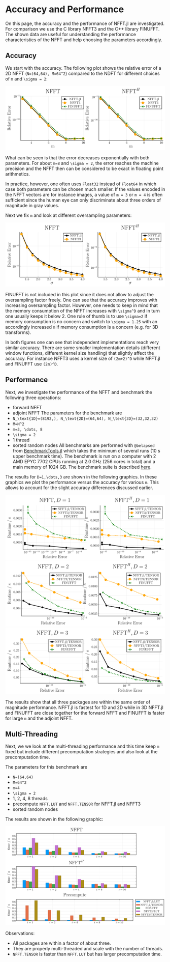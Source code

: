 # Accuracy and Performance

On this page, the accuracy and the performance of NFFT.jl are investigated. For comparison we use
the C library NFFT3 and the C++ library FINUFFT. The shown data are useful for understanding
the performance characteristics of the NFFT and help choosing the parameters accordingly.

## Accuracy

We start with the accuracy. The following plot shows the relative error of a 2D NFFT (``N=(64,64), M=64^2``) compared to the NDFT for different choices of ``m`` and ``\sigma = 2``:

![Accurracy](./assets/accuracy_m_D2.svg)

What can be seen is that the error decreases exponentially with both parameters. For about ``m=8`` and ``\sigma = 2``, the error reaches the machine precision and the NFFT then can be considered to be exact in floating point arithmetics. 

In practice, however, one often uses `Float32` instead of `Float64` in which case both parameters can be chosen much smaller. If the values encoded in the NFFT vectors are for instance images, a value of ``m = 3`` or ``m = 4`` is often sufficient since the human eye can only discriminate about three orders of magnitude in gray values.

Next we fix ``m`` and look at different oversampling parameters:

![Accurracy](./assets/accuracy_sigma_D2.svg)

FINUFFT is not included in this plot since it does not allow to adjust the oversampling factor freely. One can see that the accuracy improves with increasing oversampling factor. However, one needs to keep in mind that the memory consumption of the NFFT increases with ``\sigma^D`` and in turn one usually keeps it below 2. One rule of thumb is to use ``\sigma=2`` if memory consumption is no concern and switch to ``\sigma = 1.25`` with an accordingly increased ``m`` if memory consumption is a concern (e.g. for 3D transforms).


In both figures one can see that independent implementations reach very similar accuracy. There are some smaller implementation details (different window functions, different kernel size handling) that slightly affect the accuracy. For instance NFFT3 uses a kernel size of ``(2m+2)^D`` while NFFT.jl and FINUFFT use ``(2m)^D``.

## Performance 

Next, we investigate the performance of the NFFT and benchmark the following three operations:
* forward NFFT
* adjoint NFFT
The parameters for the benchmark are 
* ``N_\text{1D}=(8192,), N_\text{2D}=(64,64), N_\text{3D}=(32,32,32)``
* ``M=N^2``
* ``m=3, \dots, 8``
* ``\sigma = 2``
* 1 thread
* sorted random nodes
All benchmarks are performed with `@belapsed` from [BenchmarkTools.jl](https://github.com/JuliaCI/BenchmarkTools.jl) which takes the minimum of several runs (10 s upper benchmark time). The benchmark is run on a computer with 2 AMD EPYC 7702 CPUs running at 2.0 GHz (256 cores in total) and a main memory of 1024 GB. The benchmark suite is described [here](https://github.com/JuliaMath/NFFT.jl/blob/master/benchmark/Project.toml).

The results for ``D=1,\dots,3`` are shown in the following graphics. In these graphics we plot the performance versus the accuracy for various ``m``. This allows to account for the slight accuracy differences discussed earlier.

![Performance vs Accurracy 1D](./assets/performanceVsAccuracy_D1.svg)
![Performance vs Accurracy 2D](./assets/performanceVsAccuracy_D2.svg)
![Performance vs Accurracy 3D](./assets/performanceVsAccuracy_D3.svg)

The results show that all three packages are within the same order of magnitude performance. NFFT.jl is fastest for 1D and 2D while in 3D NFFT.jl and FINUFFT are close together for the forward NFFT and FINUFFT is faster for large ``m`` and the adjoint NFFT. 

## Multi-Threading

Next, we we look at the multi-threading performance and this time keep ``m`` fixed but include different precomputation strategies and also look at the precomputation time.

The parameters for this benchmark are 
* ``N=(64,64)``
* ``M=64^2``
* ``m=4``
* ``\sigma = 2``
* 1, 2, 4, 8 threads
* precompute `NFFT.LUT` and `NFFT.TENSOR` for NFFT.jl and NFFT3
* sorted random nodes

The results are shown in the following graphic:

![Performance Multi-threaded](./assets/performance_mt_2_1024_1048576.svg)

Observations:
* All packages are within a factor of about three.
* They are properly multi-threaded and scale with the number of threads.
* `NFFT.TENSOR` is faster than `NFFT.LUT` but has larger precomputation time.

